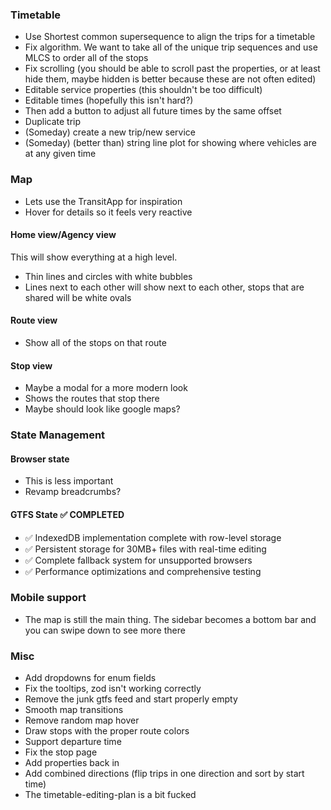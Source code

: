 ### Timetable

- Use Shortest common supersequence to align the trips for a timetable
- Fix algorithm. We want to take all of the unique trip sequences and use MLCS to order all of the stops
- Fix scrolling (you should be able to scroll past the properties, or at least hide them, maybe hidden is better because these are not often edited)
- Editable service properties (this shouldn't be too difficult)
- Editable times (hopefully this isn't hard?)
- Then add a button to adjust all future times by the same offset
- Duplicate trip
- (Someday) create a new trip/new service
- (Someday) (better than) string line plot for showing where vehicles are at any given time

### Map

- Lets use the TransitApp for inspiration
- Hover for details so it feels very reactive

#### Home view/Agency view

This will show everything at a high level.

- Thin lines and circles with white bubbles
- Lines next to each other will show next to each other, stops that are shared will be white ovals

#### Route view

- Show all of the stops on that route

#### Stop view

- Maybe a modal for a more modern look
- Shows the routes that stop there
- Maybe should look like google maps?

### State Management

#### Browser state

- This is less important
- Revamp breadcrumbs?

#### GTFS State ✅ COMPLETED

- ✅ IndexedDB implementation complete with row-level storage
- ✅ Persistent storage for 30MB+ files with real-time editing
- ✅ Complete fallback system for unsupported browsers
- ✅ Performance optimizations and comprehensive testing

### Mobile support

- The map is still the main thing. The sidebar becomes a bottom bar and you can swipe down to see more there

### Misc

- Add dropdowns for enum fields
- Fix the tooltips, zod isn't working correctly
- Remove the junk gtfs feed and start properly empty
- Smooth map transitions
- Remove random map hover
- Draw stops with the proper route colors
- Support departure time
- Fix the stop page
- Add properties back in
- Add combined directions (flip trips in one direction and sort by start time)
- The timetable-editing-plan is a bit fucked
